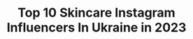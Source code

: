 ---
title: Top 10 Skincare Instagram Influencers In Ukraine in 2023
description: >-
  Find top skincare Instagram influencers in Ukraine in 2023. Most popular hashtags: #skincare #makeup #beauty.
platform: Instagram
hits: 16
text_top: Identify the most popular Instagram influencers on inBeat.
text_bottom: Our search engine aggregates 16 Instagram influencers like this in Ukraine for you to collaborate.
profiles:
  - username: "nataliiagotsii"
    fullname: >-
      Nataliia Gotsii
    bio: >-
      Ford Supermodel of the World ‘04 Model Influencer IG: @skincarecritic telegram: nataliiagotsii collab: pr.n.gotsii@gmail.com YouTube #бытьГоций ⬇️:
    location: "Ukraine"
    followers: 129908
    engagement: 347
    commentsToLikes: 0.022830
    id: ck14iw95whg6c0i1980mg5lqi
    verified: true
    hashtags: "#backstage, #elleactiveforum, #ecco, #anorexia"
  - username: "dr_anna_vasylchenko"
    fullname: >-
      Dr.Anna дерматокосметолог
    bio: >-
      Full-face correction (Botox, філлери) Dermatology Owner ❣️ @dr.anna_skincare Be the best that you can be You inside&outside perfection Cooperation📩
    location: "Ukraine"
    followers: 15248
    engagement: 661
    commentsToLikes: 0.039754
    id: ck5q9x39jdg7u0i11tczsyk1v
    verified: false
    hashtags: ""
  - username: "totallyblond"
    fullname: >-
      Liza Krasnova | Blogger | Kiev
    bio: >-
      💋 Beautiful blogger :) 📬 Сотрудничество lizka@totallyblond.com 🎥 YouTube.com/user/Totallyblondcom (120+k) New video👇🏻
    location: "Ukraine"
    followers: 123007
    engagement: 129
    commentsToLikes: 0.202718
    id: ck0twglxpfabu0i19hiycf2zs
    verified: false
    hashtags: "#makeup, #elan, #facechart, #recycle"
  - username: "angiekostyshyn"
    fullname: >-
      Angelina Kostyshyn
    bio: >-
      Miss Supranational Czech Republic 2020 👑 |Ukrainian|CZ| 🎓 Occupational therapy Collab: angelika.kostyshynova@missczechrep.cz a.kostyshynova@gmail.com
    location: "Ukraine"
    followers: 102899
    engagement: 495
    commentsToLikes: 0.027264
    id: ck5zyfshd9t1e0i14ascpvfw8
    verified: false
    hashtags: "#nature, #misssupranational, #missczechrepublic, #photoshoot"
  - username: "dobraira"
    fullname: >-
      Візажист/Бровіст- Іра Добра
    bio: >-
      Візажист - Бровіст/ Make-Up & Brows artist Індивідуальні курси візажу Підвищення кваліфікації по візажу Базові курси бровіста 📲+380987751233
    location: "Ukraine"
    followers: 8397
    engagement: 898
    commentsToLikes: 0.034581
    id: ck14iic4jfjqc0i19gzh10vi9
    verified: false
    hashtags: "#sport, #makeupartist, #beautiful, #healthyfood"
  - username: "love__rose92"
    fullname: >-
      
    bio: >-
      Married 💍 Artist👩🏼‍🎨 designer 👗owner @le_rose___ 🛍@__love__rose__collection 👙 @save_in_yourself_humanity 👶 ❤️🏆travel 🐎🛥🌍🙏🏻 🇺🇦 🇦🇪28
    location: "Ukraine"
    followers: 2151782
    engagement: 203
    commentsToLikes: 0.018225
    id: ck14ji29jkget0i19dctw3u0d
    verified: false
    hashtags: "#mineralfoundation, #saudionlineshop, #bustcream, #skincare"
  - username: "stasia_bonni"
    fullname: >-
      Anastasiia Bannichkova
    bio: >-
      Ukrainian actress🎬 Model👠 Traveler🇺🇸🇮🇹🇨🇭🇫🇷🇹🇷🇸🇨🇷🇺🇮🇩🇵🇹🇲🇩🇬🇷🇪🇸🇦🇪🇨🇿🇭🇷🇲🇹🇸🇪🇮🇸🇫🇮🇮🇱🇹🇼🇭🇰🇹🇭🇨🇳🇦🇱 Kiev 🇺💛💙🇦 MA @cyrusmodels Totally happy girl 💃 @bemodelnyc
    location: "Ukraine"
    followers: 21830
    engagement: 296
    commentsToLikes: 0.061391
    id: ck6tpkwatkfv40j71ee51d8m5
    verified: false
    hashtags: "#manhattan, #look, #style, #hair"
  - username: "odessavlad"
    fullname: >-
      Vladimir Pelikh
    bio: >-
      📍Kyiv, Ukraine Made in Ukraine🇺🇦 International male MODEL MA @qmodels 🇺🇸 Traveller Sculptor Follow my ART page @odessavlad_art I speak 🇺🇦🇬🇧🇪🇸🇧🇷🇷🇺
    location: "Ukraine"
    followers: 53223
    engagement: 502
    commentsToLikes: 0.028773
    id: ck5c4a3h40x3n0i119rtl72pi
    verified: false
    hashtags: "#menwithstyle, #menslifestyle, #modelguys, #fitguysofinsta"
  - username: "julia_tsvietkova"
    fullname: >-
      Юлия Цветкова, Киев
    bio: >-
      🧘🏽‍♀️#СовсемДругойКарантин 🌊Люблю море и вино ✈️Путешествую за три копейки 🛍Покупаю в аутлетах
    location: "Ukraine"
    followers: 20835
    engagement: 109
    commentsToLikes: 0.030283
    id: ck8tdpxu64c990j78jcchp262
    verified: false
    hashtags: "#andrymandry, #travelinukraine, #seasoul, #travelgirl"
  - username: "yana_martirosyan"
    fullname: >-
      𝐌𝐚𝐤𝐞𝐔𝐩 & 𝐇𝐚𝐢𝐫𝐬𝐭𝐲𝐥𝐞
    bio: >-
      Арт директор @kattann.beauty Стилист @martina_beautybride 💛Обучаю «Курс Визажист» «Макияж для себя» 🎬Съёмки и фотосессии
    location: "Ukraine"
    followers: 21447
    engagement: 237
    commentsToLikes: 0.018707
    id: ck5bvympaknpg0i119qrqjdxv
    verified: false
    hashtags: "#kiss, #makeupartist, #lauramercier, #liner"
---
